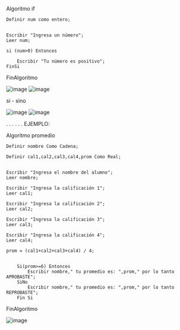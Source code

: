 Algoritmo if
	
	Definir num como entero;
	
	
	Escribir "Ingresa un número";
	Leer num;
	
	si (num>0) Entonces
		
		Escribir "Tu número es positivo";
	FinSi
	
FinAlgoritmo


![image](https://user-images.githubusercontent.com/113804556/193431064-3e64deac-8be9-4a4c-865d-cfb8d25d93ad.png)
![image](https://user-images.githubusercontent.com/113804556/193431095-67a636f8-aa32-4d79-8e3a-8843875ab168.png)







si - sino

![image](https://user-images.githubusercontent.com/113804556/193431146-97c32d58-58e4-4e58-a979-18378d311f59.png)
![image](https://user-images.githubusercontent.com/113804556/193431172-374aa1a2-7949-457a-bd77-e5f36a75a926.png)




.
.
.
.
.
.
EJEMPLO:

Algoritmo promedio
	
	Definir nombre Como Cadena;
	
	Definir cal1,cal2,cal3,cal4,prom Como Real;
	
	
	Escribir "Ingresa el nombre del alumno";
	Leer nombre;
	
	Escribir "Ingresa la calificación 1";
	Leer cal1;
	
	Escribir "Ingresa la calificación 2";
	Leer cal2;
	
	Escribir "Ingresa la calificación 3";
	Leer cal3;
	
	Escribir "Ingresa la calificación 4";
	Leer cal4;
	
	prom = (cal1+cal2+cal3+cal4) / 4;
	
	
		Si(prom>=6) Entonces
			Escribir nombre," tu promedio es: ",prom," por lo tanto APROBASTE";
		SiNo
			Escribir nombre," tu promedio es: ",prom," por lo tanto REPROBASTE";
		Fin Si
	
	
	
	
FinAlgoritmo


![image](https://user-images.githubusercontent.com/113804556/193431390-a1465292-d602-4afc-bddb-d8f586cfe4cf.png)

